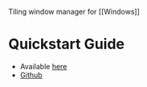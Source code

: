 Tiling window manager for [[Windows]]

# Quickstart Guide
- Available [here](https://www.youtube.com/watch?v=hDDxtvpjpHs)
- [Github](https://github.com/LGUG2Z/komorebi)